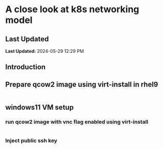 A close look at k8s networking model
===========================================================
## Last Updated
**Last Updated:** 2024-05-29 12:29 PM

## Introduction

## Prepare qcow2 image using virt-install in rhel9
```
```

## windows11 VM setup

### run qcow2 image with vnc flag enabled using virt-install
```
```

### Inject public ssh key
```
```



